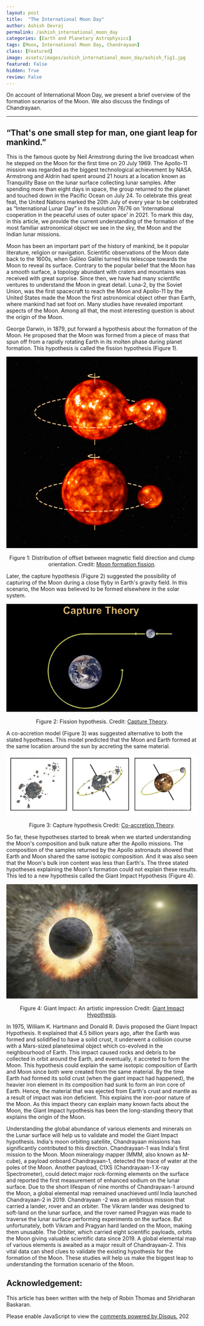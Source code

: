 ```yaml
---
layout: post
title:  "The International Moon Day"
author: Ashish Devraj
permalink: /ashish_international_moon_day
categories: [Earth and Planetary Astrophysics]
tags: [Moon, International Moon Day, Chandrayaan]
class: [Featured]
image: assets/images/ashish_international_moon_day/ashish_fig1.jpg
featured: False
hidden: True
review: False
---
```

>
On account of International Moon Day, we present a brief overview of the formation scenarios of the Moon. We also discuss the findings of Chandrayaan.
>
---


## “That's one small step for man, one giant leap for mankind.” 

This is the famous quote by Neil Armstrong during the live broadcast when he stepped on the Moon for the first time on 20 July 1969. The Apollo-11 mission was regarded as the biggest technological achievement by NASA. Armstrong and Aldrin had spent around 21 hours at a location known as Tranquility Base on the lunar surface collecting lunar samples. After spending more than eight days in space, the group returned to the planet and touched down in the Pacific Ocean on July 24. To celebrate this great feat, the United Nations marked the 20th July of every year to be celebrated as “International Lunar Day” in its resolution 76/76 on 'International cooperation in the peaceful uses of outer space' in 2021. To mark this day, in this article, we provide the current understanding of the formation of the most familiar astronomical object we see in the sky, the Moon and the Indian lunar missions. 

Moon has been an important part of the history of mankind, be it popular literature, religion or navigation. Scientific observations of the Moon date back to the 1600s, when Galileo Galilei turned his telescope towards the Moon to reveal its surface. Contrary to the popular belief that the Moon has a smooth surface, a topology abundant with craters and mountains was received with great surprise. Since then, we have had many scientific ventures to understand the Moon in great detail. Luna-2, by the Soviet Union, was the first spacecraft to reach the Moon and Apollo-11 by the United States made the Moon the first astronomical object other than Earth, where mankind had set foot on. Many studies have revealed important aspects of the Moon. Among all that, the most interesting question is about the origin of the Moon.

George Darwin, in 1879, put forward a hypothesis about the formation of the Moon. He proposed that the Moon was formed from a piece of mass that spun off from a rapidly rotating Earth in its molten phase during planet formation. This hypothesis is called the fission hypothesis (Figure 1). 

![A new image here](../assets/images/ashish_international_moon_day/ashish_fig1.jpg)
<p align = "center">
Figure 1: Distribution of offset between magnetic field direction and clump orientation. 
Credit: <a href="https://supernova.eso.org/exhibition/images/0208c_moon_formation_fission/">Moon formation fission</a>.
</p>

Later, the capture hypothesis (Figure 2)  suggested the possibility of capturing of the Moon during a close flyby in Earth's gravity field. In this scenario, the Moon was believed to be formed elsewhere in the solar system. 

![A new image here](../assets/images/ashish_international_moon_day/ashish_fig2.jpg)
<p align = "center">
Figure 2: Fission hypothesis. 
Credit: <a href="https://en.ppt-online.org/909631">Capture Theory</a>.
</p>

A co-accretion model (Figure 3) was suggested alternative to both the stated hypotheses. This model predicted that the Moon and Earth formed at the same location around the sun by accreting the same material.

![A new image here](../assets/images/ashish_international_moon_day/ashish_fig3.jpg)
<p align = "center">
Figure 3: Capture hypothesis 
Credit: <a href="https://www.sciencephoto.com/keyword/co-accretion-theory">Co-accretion Theory</a>.
</p>

So far, these hypotheses started to break when we started understanding the Moon's composition and bulk nature after the Apollo missions. The composition of the samples returned by the Apollo astronauts showed that Earth and Moon shared the same isotopic composition. And it was also seen that the Moon's bulk iron content was less than Earth's. The three stated hypotheses explaining the Moon's formation could not explain these results. This led to a new hypothesis called the Giant Impact Hypothesis (Figure 4).

![A new image here](../assets/images/ashish_international_moon_day/ashish_fig4.jpg)
<p align = "center">
Figure 4: Giant Impact: An artistic impression 
Credit: <a href="https://astronomy.com/news/2019/05/giant-impact-hypothesis-an-evolving-legacy-of-apollo">Giant Impact Hypothesis</a>.
</p>

In 1975, William K. Hartmann and Donald R. Davis proposed the Giant Impact Hypothesis. It explained that 4.5 billion years ago, after the Earth was formed and solidified to have a solid crust, it underwent a collision course with a Mars-sized planetesimal object which co-evolved in the neighbourhood of Earth. This impact caused rocks and debris to be collected in orbit around the Earth, and eventually, it accreted to form the Moon. This hypothesis could explain the same isotopic composition of Earth and Moon since both were created from the same material. By the time Earth had formed its solid crust (when the giant impact had happened), the heavier iron element in its composition had sunk to form an iron core of Earth. Hence, the material that was ejected from Earth's crust and mantle as a result of impact was iron deficient. This explains the iron-poor nature of the Moon. As this impact theory can explain many known facts about the Moon, the Giant Impact hypothesis has been the long-standing theory that explains the origin of the Moon.

Understanding the global abundance of various elements and minerals on the Lunar surface will help us to validate and model the Giant Impact hypothesis. India's moon orbiting satellite, Chandrayaan missions has significantly contributed to this direction. Chandrayaan-1 was India's first mission to the Moon. Moon mineralogy mapper (MMM, also known as M-cube), a payload onboard Chandrayaan-1, detected the trace of water at the poles of the Moon. Another payload, C1XS (Chandrayaan-1 X-ray Spectrometer), could detect major rock-forming elements on the surface and reported the first measurement of enhanced sodium on the lunar surface. Due to the short lifespan of nine months of Chandrayaan-1 around the Moon, a global elemental map remained unachieved until India launched Chandrayaan-2 in 2019. Chandrayaan -2 was an ambitious mission that carried a lander, rover and an orbiter. The Vikram lander was designed to soft-land on the lunar surface, and the rover named Pragyan was made to traverse the lunar surface performing experiments on the surface. But unfortunately, both Vikram and Pragyan hard landed on the Moon, making them unusable. The Orbiter, which carried eight scientific payloads, orbits the Moon giving valuable scientific data since 2019. A global elemental map of various elements is awaited as a major result of Chandrayaan-2. This vital data can shed clues to validate the existing hypothesis for the formation of the Moon. These studies will help us make the biggest leap to understanding the formation scenario of the Moon.

## Acknowledgement:
This article has been written with the help of Robin Thomas and Shridharan Baskaran.

<div id="disqus_thread"></div>
<script>
    /**
    *  RECOMMENDED CONFIGURATION VARIABLES: EDIT AND UNCOMMENT THE SECTION BELOW TO INSERT DYNAMIC VALUES FROM YOUR PLATFORM OR CMS.
    *  LEARN WHY DEFINING THESE VARIABLES IS IMPORTANT: https://disqus.com/admin/universalcode/#configuration-variables    */
    /*
    var disqus_config = function () {
    this.page.url = PAGE_URL;  // Replace PAGE_URL with your page's canonical URL variable
    this.page.identifier = PAGE_IDENTIFIER; // Replace PAGE_IDENTIFIER with your page's unique identifier variable
    };
    */
    (function() { // DON'T EDIT BELOW THIS LINE
    var d = document, s = d.createElement('script');
    s.src = 'https://cosmicvarta-in.disqus.com/embed.js';
    s.setAttribute('data-timestamp', +new Date());
    (d.head || d.body).appendChild(s);
    })();
</script>
<noscript>Please enable JavaScript to view the <a href="https://disqus.com/?ref_noscript">comments powered by Disqus.</a></noscript>
202
